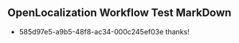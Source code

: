 ## OpenLocalization Workflow Test MarkDown
* 585d97e5-a9b5-48f8-ac34-000c245ef03e 
thanks!<!--HONumber=Mar16_HO2-->
